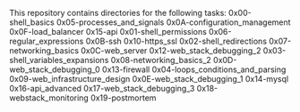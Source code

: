 This repository contains directories for the following tasks:
0x00-shell_basics                  0x05-processes_and_signals      0x0A-configuration_management  0x0F-load_balancer          0x15-api
0x01-shell_permissions             0x06-regular_expressions        0x0B-ssh                       0x10-https_ssl
0x02-shell_redirections            0x07-networking_basics          0x0C-web_server                0x12-web_stack_debugging_2
0x03-shell_variables_expansions    0x08-networking_basics_2        0x0D-web_stack_debugging_0     0x13-firewall
0x04-loops_conditions_and_parsing  0x09-web_infrastructure_design  0x0E-web_stack_debugging_1     0x14-mysql
0x16-api_advanced
0x17-web_stack_debugging_3
0x18-webstack_monitoring
0x19-postmortem
